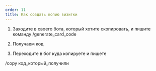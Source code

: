 ```yaml
---
order: 11
title: Как создать копию визитки
---
```


1. Заходите в своего бота, который хотите скопировать, и пишите команду /generate_card_code

2. Получаем код

3. Переходите в бот куда копируете и пишете

/copy код\_который\_получили